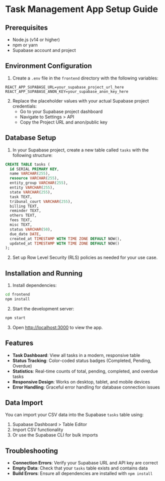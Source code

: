 # Task Management App Setup Guide

## Prerequisites
- Node.js (v14 or higher)
- npm or yarn
- Supabase account and project

## Environment Configuration

1. Create a `.env` file in the `frontend` directory with the following variables:

```env
REACT_APP_SUPABASE_URL=your_supabase_project_url_here
REACT_APP_SUPABASE_ANON_KEY=your_supabase_anon_key_here
```

2. Replace the placeholder values with your actual Supabase project credentials:
   - Go to your Supabase project dashboard
   - Navigate to Settings > API
   - Copy the Project URL and anon/public key

## Database Setup

1. In your Supabase project, create a new table called `tasks` with the following structure:

```sql
CREATE TABLE tasks (
  id SERIAL PRIMARY KEY,
  name VARCHAR(255),
  resource VARCHAR(255),
  entity_group VARCHAR(255),
  entity VARCHAR(255),
  state VARCHAR(255),
  task TEXT,
  tribunal_court VARCHAR(255),
  billing TEXT,
  reminder TEXT,
  others TEXT,
  fees TEXT,
  misc TEXT,
  status VARCHAR(50),
  due_date DATE,
  created_at TIMESTAMP WITH TIME ZONE DEFAULT NOW(),
  updated_at TIMESTAMP WITH TIME ZONE DEFAULT NOW()
);
```

2. Set up Row Level Security (RLS) policies as needed for your use case.

## Installation and Running

1. Install dependencies:
```bash
cd frontend
npm install
```

2. Start the development server:
```bash
npm start
```

3. Open [http://localhost:3000](http://localhost:3000) to view the app.

## Features

- **Task Dashboard**: View all tasks in a modern, responsive table
- **Status Tracking**: Color-coded status badges (Completed, Pending, Overdue)
- **Statistics**: Real-time counts of total, pending, completed, and overdue tasks
- **Responsive Design**: Works on desktop, tablet, and mobile devices
- **Error Handling**: Graceful error handling for database connection issues

## Data Import

You can import your CSV data into the Supabase `tasks` table using:
1. Supabase Dashboard > Table Editor
2. Import CSV functionality
3. Or use the Supabase CLI for bulk imports

## Troubleshooting

- **Connection Errors**: Verify your Supabase URL and API key are correct
- **Empty Data**: Check that your `tasks` table exists and contains data
- **Build Errors**: Ensure all dependencies are installed with `npm install` 